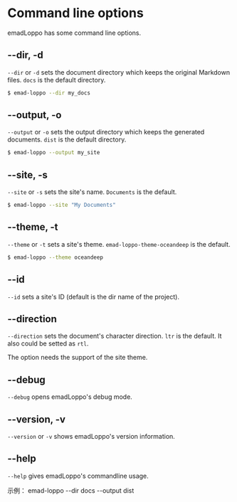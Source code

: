 # Command line options

emadLoppo has some command line options.

## --dir, -d

`--dir` or `-d` sets the document directory which keeps the original Markdown files. `docs` is the default directory.

```bash
$ emad-loppo --dir my_docs
```

## --output, -o

`--output` or `-o` sets the output directory which keeps the generated documents. `dist` is the default directory.

```bash
$ emad-loppo --output my_site
```

##  --site, -s

`--site` or `-s` sets the site's name. `Documents` is the default.

```bash
$ emad-loppo --site "My Documents"
```

## --theme, -t

`--theme` or `-t` sets a site's theme. `emad-loppo-theme-oceandeep` is the default.

```bash
$ emad-loppo --theme oceandeep
```

##  --id

`--id` sets a site's ID (default is the dir name of the project).

## --direction

`--direction` sets the document's character direction. `ltr` is the default. It also could be setted as `rtl`.

The option needs the support of the site theme.

## --debug

`--debug` opens emadLoppo's debug mode.

##  --version, -v

`--version` or `-v` shows emadLoppo's version information.

## --help

`--help` gives emadLoppo's commandline usage.





示例：
  emad-loppo --dir docs --output dist
